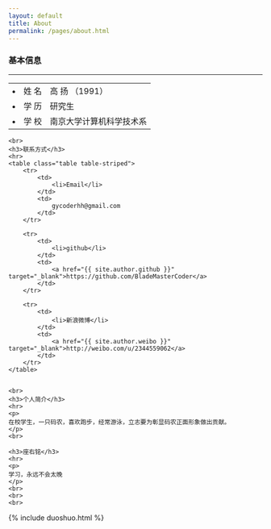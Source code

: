 ```yaml
---
layout: default
title: About
permalink: /pages/about.html
---
```


<div class="about">
	<h3>基本信息</h3>
	<hr>
	<table class="table table-striped">
		<tr>
			<td><li>姓  名</li></td>    
			<td>高  扬 （1991）</td>
		</tr>
		<tr>
			<td><li>学  历</li></td>    
			<td>研究生</td>
		</tr>
		<tr>
			<td><li>学  校</li></td>    
			<td>南京大学计算机科学技术系</td>
		</tr>
	</table>

	<br>
	<h3>联系方式</h3>
	<hr>
	<table class="table table-striped">
		<tr>
			<td>
				<li>Email</li>
			</td>  
			<td>
				gycoderhh@gmail.com			
			</td>
		</tr>

		<tr>
			<td>
				<li>github</li>
			</td>  
			<td>
				<a href="{{ site.author.github }}" target="_blank">https://github.com/BladeMasterCoder</a>
			</td>  
		</tr>

		<tr>
			<td>
				<li>新浪微博</li>
			</td> 
			<td>
				<a href="{{ site.author.weibo }}" target="_blank">http://weibo.com/u/2344559062</a>
			</td> 
		</tr>
	</table>


	<br>
	<h3>个人简介</h3>
	<hr>
	<p>
	在校学生，一只码农，喜欢跑步，经常游泳，立志要为彰显码农正面形象做出贡献。
	</p>
	<br>

	<h3>座右铭</h3>
	<hr>
	<p>
	学习，永远不会太晚
	</p>
	<br>
	<br> 
	<br>
	
	
</div>
<div>
{% include duoshuo.html %}
</div>
